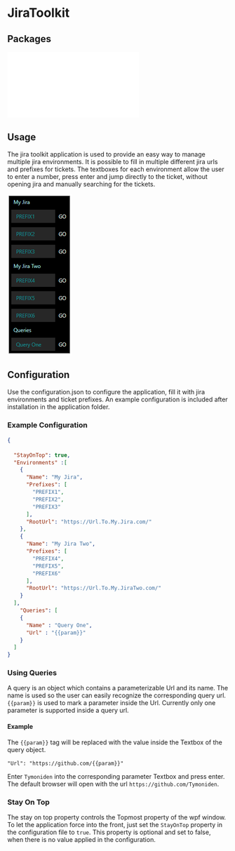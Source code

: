 # JiraToolkit

## Packages
![Beta 0.9 (JiraToolkit.Installation.msi)](./Binaries/JiraToolkit.Installation.msi "Beta version before code cleanup but with all intended features for v.1.")

## Usage
The jira toolkit application is used to provide an easy way to manage multiple jira environments. It is possible to fill in multiple different jira urls and prefixes for tickets. The textboxes for each environment allow the user to enter a number, press enter and jump directly to the ticket, without opening jira and manually searching for the tickets.

![alt text](./Images/application.png "Example configuration, with two jiras and three ticket prefixes for each jira.")


## Configuration

Use the configuration.json to configure the application, fill it with jira environments and ticket prefixes. An example configuration is included after installation in the application folder.

### Example Configuration

```json
{

  "StayOnTop": true,
  "Environments" :[
    {
      "Name": "My Jira",
      "Prefixes": [
        "PREFIX1",
        "PREFIX2",
        "PREFIX3"
      ],
      "RootUrl": "https://Url.To.My.Jira.com/"
    },
    {
      "Name": "My Jira Two",
      "Prefixes": [
        "PREFIX4",
        "PREFIX5",
        "PREFIX6"
      ],
      "RootUrl": "https://Url.To.My.JiraTwo.com/"
    }
  ],
    "Queries": [
    {
      "Name" : "Query One",
      "Url" : "{{param}}"
    }
  ]
}
```

### Using Queries

A query is an object which contains a parameterizable Url and its name. The name is used so the user can easily recognize the corresponding query url.
```{{param}}``` is used to mark a parameter inside the Url. Currently only one parameter is supported inside a query url.

#### Example

The ```{{param}}``` tag will be replaced with the value inside the Textbox of the query object.

```
"Url": "https://github.com/{{param}}"
```
Enter ```Tymoniden``` into the corresponding parameter Textbox and press enter. The default browser will open with the url ```https://github.com/Tymoniden```.

### Stay On Top

The stay on top property controls the Topmost property of the wpf window. To let the application force into the front, just set the ```StayOnTop``` property in the configuration file to ```true```.
This property is optional and set to false, when there is no value applied in the configuration.